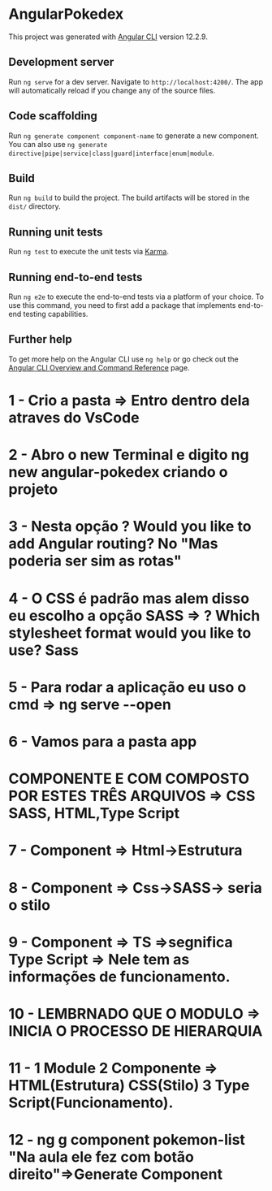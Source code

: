 # AngularPokedex

This project was generated with [Angular CLI](https://github.com/angular/angular-cli) version 12.2.9.

## Development server

Run `ng serve` for a dev server. Navigate to `http://localhost:4200/`. The app will automatically reload if you change any of the source files.

## Code scaffolding

Run `ng generate component component-name` to generate a new component. You can also use `ng generate directive|pipe|service|class|guard|interface|enum|module`.

## Build

Run `ng build` to build the project. The build artifacts will be stored in the `dist/` directory.

## Running unit tests

Run `ng test` to execute the unit tests via [Karma](https://karma-runner.github.io).

## Running end-to-end tests

Run `ng e2e` to execute the end-to-end tests via a platform of your choice. To use this command, you need to first add a package that implements end-to-end testing capabilities.

## Further help

To get more help on the Angular CLI use `ng help` or go check out the [Angular CLI Overview and Command Reference](https://angular.io/cli) page.

# 1 - Crio a pasta => Entro dentro dela atraves do VsCode
# 2 - Abro o new Terminal e digito ng new angular-pokedex criando o projeto 
# 3 - Nesta opção ? Would you like to add Angular routing? No "Mas poderia ser sim as rotas"
# 4 - O CSS é padrão mas alem disso eu escolho a opção SASS => ? Which stylesheet format would you like to use? Sass 
# 5 - Para rodar a aplicação eu uso o cmd => ng serve --open

# 6 - Vamos para a pasta app

# COMPONENTE E COM COMPOSTO POR ESTES TRÊS ARQUIVOS =>  CSS SASS, HTML,Type Script
# 7 - Component => Html->Estrutura
# 8 - Component => Css->SASS-> seria o stilo
# 9 - Component => TS =>segnifica Type Script => Nele tem as informações de funcionamento.
# 10 - LEMBRNADO QUE O MODULO => INICIA O PROCESSO DE HIERARQUIA
# 11 - 1 Module  2 Componente => HTML(Estrutura) CSS(Stilo) 3 Type Script(Funcionamento).
# 12 -  ng g component pokemon-list "Na aula ele fez com botão direito"=>Generate Component
